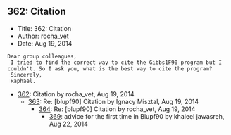 ## 362: Citation

- Title: 362: Citation
- Author: rocha_vet
- Date: Aug 19, 2014

```
Dear group colleagues,
 I tried to find the correct way to cite the Gibbs1F90 program but I couldn't. So I ask you, what is the best way to cite the program? 
 Sincerely, 
 Raphael.
```

- [362](0362.md): Citation by rocha_vet, Aug 19, 2014
    - [363](0363.md): Re: [blupf90] Citation by Ignacy Misztal, Aug 19, 2014
        - [364](0364.md): Re: [blupf90] Citation by rocha_vet, Aug 19, 2014
            - [369](0369.md): advice for the first time in Blupf90 by khaleel jawasreh, Aug 22, 2014
